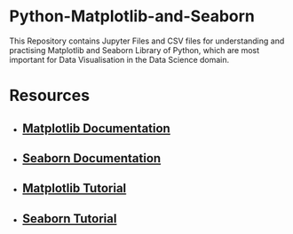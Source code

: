 # Python-Matplotlib-and-Seaborn
This Repository contains Jupyter Files and CSV files for understanding and practising Matplotlib and Seaborn Library of Python, which are most important for Data Visualisation in the Data Science domain.
# Resources
* ## [Matplotlib Documentation](https://matplotlib.org/stable/index.html)
* ## [Seaborn Documentation](https://seaborn.pydata.org/index.html#)
* ## [Matplotlib Tutorial](https://youtube.com/playlist?list=PL-osiE80TeTvipOqomVEeZ1HRrcEvtZB_)
* ## [Seaborn Tutorial](https://youtube.com/playlist?list=PLtPIclEQf-3cG31dxSMZ8KTcDG7zYng1j)
